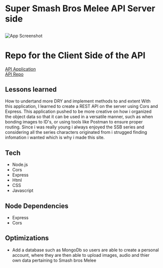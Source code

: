 
# Super Smash Bros Melee API Server side 


## 

![App Screenshot](https://i.imgur.com/CBfMdvU.png)


# Repo for the  Client Side of the API

[API Application](https://ssbmsearch.vercel.app/)  
[API Repo](https://github.com/rcmtcristian/Smash-client-API/tree/master)


## Lessons learned
How to undertand more DRY and implement methods to and extent 
With this application, I learned to create a REST API on the server using
Cors and Express. This application pushed to be more creative on how i organized
the object data so that it can be used in a versatile manner, such as when bonding images to ID's, or using tools like Postman to ensure proper routing. Since i was really young i always enjoyed the SSB series and considering all the series characters originated from i strugged finding infomation i wanted which is why i made this site. 

## Tech

- Node.js
- Cors
- Express
- Html
- CSS
- Javascript


## Node Dependencies
- Express
- Cors
## Optimizations

- Add a database such as MongoDb so users are able to create a personal account, where they are then able to upload images, audio and thier own data pertaining to Smash bros Melee



